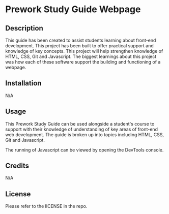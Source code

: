 # Prework Study Guide Webpage

## Description

This guide has been created to assist students learning about front-end development.
This project has been built to offer practical support and knowledge of key concepts. 
This project will help strengthen knowledge of HTML, CSS, Git and Javascript.
The biggest learnings about this project was how each of these software support the building and functioning of a webpage.


## Installation

N/A

## Usage

This Prework Study Guide can be used alongside a student's course to support with their knowledge of understanding of key areas of front-end web development. The guide is broken up into topics including HTML, CSS, Git and Javascript. 

The running of Javascript can be viewed by opening the DevTools console.


## Credits

N/A


## License

Please refer to the lICENSE in the repo.

